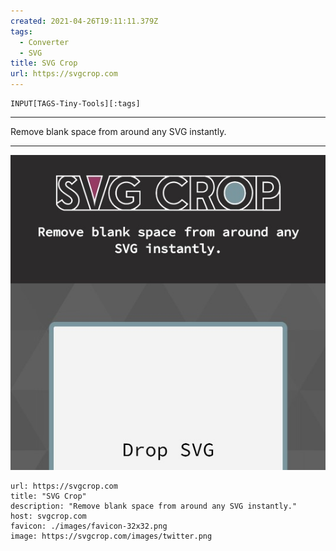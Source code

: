 ```yaml
---
created: 2021-04-26T19:11:11.379Z
tags: 
  - Converter
  - SVG
title: SVG Crop
url: https://svgcrop.com
---
```

```meta-bind
INPUT[TAGS-Tiny-Tools][:tags]
```

___
Remove blank space from around any SVG instantly.
___

![](_attachments/svg-crop.jpg)

```cardlink
url: https://svgcrop.com
title: "SVG Crop"
description: "Remove blank space from around any SVG instantly."
host: svgcrop.com
favicon: ./images/favicon-32x32.png
image: https://svgcrop.com/images/twitter.png
```
